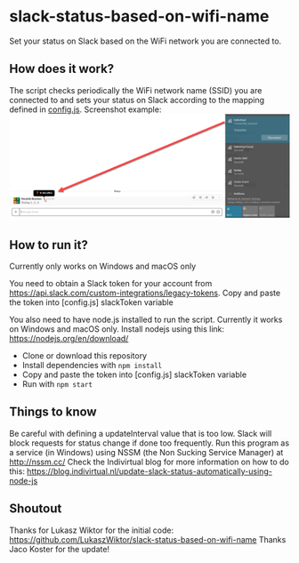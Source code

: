 # slack-status-based-on-wifi-name
Set your status on Slack based on the WiFi network you are connected to.

## How does it work?

The script checks periodically the WiFi network name (SSID) you are connected to and sets your status on Slack according to the mapping defined in [config.js](./config.js).
Screenshot example: ![Wifi based slack status change screenshot](https://raw.githubusercontent.com/Indivirtual/wifi-based-slack-status/master/docs/set-slack-status-based-on-wifi.png "Wifi based slack status change screenshot")

## How to run it?
Currently only works on Windows and macOS only

You need to obtain a Slack token for your account from https://api.slack.com/custom-integrations/legacy-tokens.
Copy and paste the token into [config.js] slackToken variable

You also need to have node.js installed to run the script. Currently it works on Windows and macOS only.
Install nodejs using this link: https://nodejs.org/en/download/
- Clone or download this repository
- Install dependencies with `npm install`
- Copy and paste the token into [config.js] slackToken variable
- Run with `npm start`

## Things to know

Be careful with defining a updateInterval value that is too low. Slack will block requests for status change if done too frequently.
Run this program as a service (in Windows) using NSSM (the Non Sucking Service Manager) at http://nssm.cc/
Check the Indivirtual blog for more information on how to do this: https://blog.indivirtual.nl/update-slack-status-automatically-using-node-js

## Shoutout
Thanks for Lukasz Wiktor for the initial code: https://github.com/LukaszWiktor/slack-status-based-on-wifi-name
Thanks Jaco Koster for the update!
